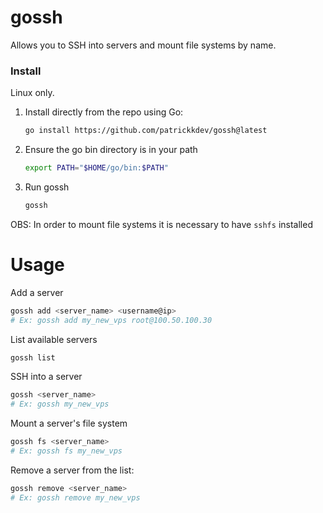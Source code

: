 # gossh
Allows you to SSH into servers and mount file systems by name.

### Install
Linux only.

1. Install directly from the repo using Go:
    ```bash
    go install https://github.com/patrickkdev/gossh@latest
    ```

2. Ensure the go bin directory is in your path
    ```bash
    export PATH="$HOME/go/bin:$PATH"
    ```
    
8. Run gossh
    ```bash
    gossh
    ```

OBS: In order to mount file systems it is necessary to have `sshfs` installed

# Usage

Add a server
```bash
gossh add <server_name> <username@ip>
# Ex: gossh add my_new_vps root@100.50.100.30
```

List available servers
```bash
gossh list
```

SSH into a server
```bash
gossh <server_name>
# Ex: gossh my_new_vps
```

Mount a server's file system
```bash
gossh fs <server_name>
# Ex: gossh fs my_new_vps
```

Remove a server from the list:
```bash
gossh remove <server_name>
# Ex: gossh remove my_new_vps
```
